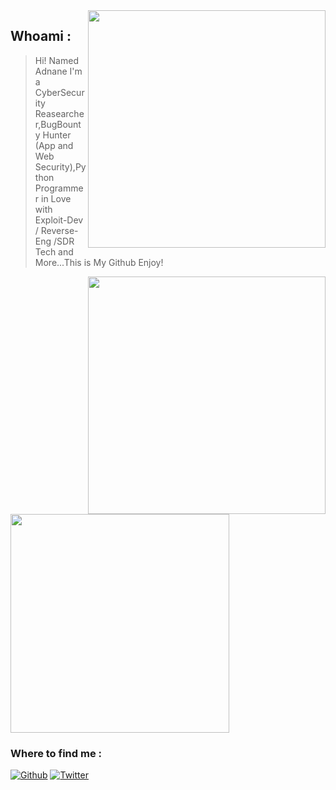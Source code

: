<img align='right' src="https://github-readme-stats.vercel.app/api?username=adnane-x-tebbaa&show_icons=true&theme=dark" width="380">

## Whoami : 
> Hi! Named Adnane I'm a CyberSecurity Reasearcher,BugBounty Hunter (App and Web Security),Python Programmer in Love with Exploit-Dev / Reverse-Eng /SDR Tech and More...This is My Github Enjoy!

<img align='right' src="https://github-readme-stats.vercel.app/api/top-langs/?username=adnane-x-tebbaa" width="380">

<img src="https://raw.githubusercontent.com/adnane-X-tebbaa/imgs/master/fight.gif" width="350px">


<h3>Where to find me : </h3>
<p><a href="https://github.com/adnane-x-tebbaa" target="_blank"><img alt="Github" src="https://img.shields.io/badge/GitHub-%2312100E.svg?&style=for-the-badge&logo=Github&logoColor=white" /></a> <a href="https://twitter.com/TebbaaX" target="_blank"><img alt="Twitter" src="https://img.shields.io/badge/twitter-%231DA1F2.svg?&style=for-the-badge&logo=twitter&logoColor=white" /></a> 
</p>
